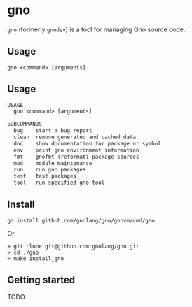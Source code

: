 # gno

`gno` (formerly `gnodev`) is a tool for managing Gno source code.

## Usage

`gno <command> [arguments]`

## Usage

[embedmd]:#(../../.tmp/gno-help.txt)
```txt
USAGE
  gno <command> [arguments]

SUBCOMMANDS
  bug    start a bug report
  clean  remove generated and cached data
  doc    show documentation for package or symbol
  env    print gno environment information
  fmt    gnofmt (reformat) package sources
  mod    module maintenance
  run    run gno packages
  test   test packages
  tool   run specified gno tool

```

## Install

    go install github.com/gnolang/gno/gnovm/cmd/gno

Or

    > git clone git@github.com:gnolang/gno.git
    > cd ./gno
    > make install_gno

## Getting started

TODO
